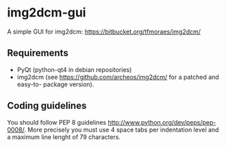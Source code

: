 img2dcm-gui
===========

A simple GUI for img2dcm: https://bitbucket.org/tfmoraes/img2dcm/

Requirements
-------------

* PyQt (python-qt4 in debian repositories)
* img2dcm (see https://github.com/archeos/img2dcm/ for a patched and easy-to-
package version).

Coding guidelines
-----------------

You should follow PEP 8 guidelines
http://www.python.org/dev/peps/pep-0008/. More precisely you must use 4
space tabs per indentation level and a maximum line lenght of 79 characters.
